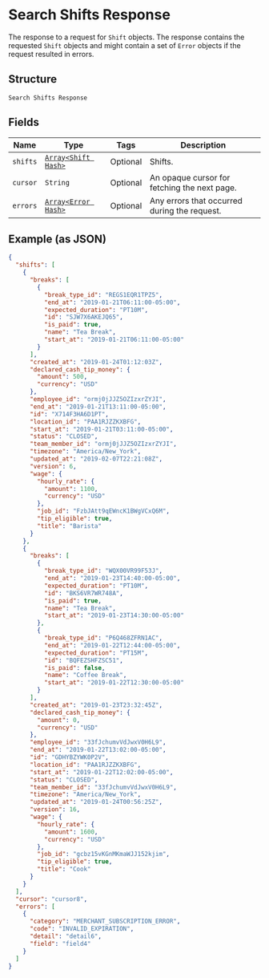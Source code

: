 
# Search Shifts Response

The response to a request for `Shift` objects. The response contains
the requested `Shift` objects and might contain a set of `Error` objects if
the request resulted in errors.

## Structure

`Search Shifts Response`

## Fields

| Name | Type | Tags | Description |
|  --- | --- | --- | --- |
| `shifts` | [`Array<Shift Hash>`](../../doc/models/shift.md) | Optional | Shifts. |
| `cursor` | `String` | Optional | An opaque cursor for fetching the next page. |
| `errors` | [`Array<Error Hash>`](../../doc/models/error.md) | Optional | Any errors that occurred during the request. |

## Example (as JSON)

```json
{
  "shifts": [
    {
      "breaks": [
        {
          "break_type_id": "REGS1EQR1TPZ5",
          "end_at": "2019-01-21T06:11:00-05:00",
          "expected_duration": "PT10M",
          "id": "SJW7X6AKEJQ65",
          "is_paid": true,
          "name": "Tea Break",
          "start_at": "2019-01-21T06:11:00-05:00"
        }
      ],
      "created_at": "2019-01-24T01:12:03Z",
      "declared_cash_tip_money": {
        "amount": 500,
        "currency": "USD"
      },
      "employee_id": "ormj0jJJZ5OZIzxrZYJI",
      "end_at": "2019-01-21T13:11:00-05:00",
      "id": "X714F3HA6D1PT",
      "location_id": "PAA1RJZZKXBFG",
      "start_at": "2019-01-21T03:11:00-05:00",
      "status": "CLOSED",
      "team_member_id": "ormj0jJJZ5OZIzxrZYJI",
      "timezone": "America/New_York",
      "updated_at": "2019-02-07T22:21:08Z",
      "version": 6,
      "wage": {
        "hourly_rate": {
          "amount": 1100,
          "currency": "USD"
        },
        "job_id": "FzbJAtt9qEWncK1BWgVCxQ6M",
        "tip_eligible": true,
        "title": "Barista"
      }
    },
    {
      "breaks": [
        {
          "break_type_id": "WQX00VR99F53J",
          "end_at": "2019-01-23T14:40:00-05:00",
          "expected_duration": "PT10M",
          "id": "BKS6VR7WR748A",
          "is_paid": true,
          "name": "Tea Break",
          "start_at": "2019-01-23T14:30:00-05:00"
        },
        {
          "break_type_id": "P6Q468ZFRN1AC",
          "end_at": "2019-01-22T12:44:00-05:00",
          "expected_duration": "PT15M",
          "id": "BQFEZSHFZSC51",
          "is_paid": false,
          "name": "Coffee Break",
          "start_at": "2019-01-22T12:30:00-05:00"
        }
      ],
      "created_at": "2019-01-23T23:32:45Z",
      "declared_cash_tip_money": {
        "amount": 0,
        "currency": "USD"
      },
      "employee_id": "33fJchumvVdJwxV0H6L9",
      "end_at": "2019-01-22T13:02:00-05:00",
      "id": "GDHYBZYWK0P2V",
      "location_id": "PAA1RJZZKXBFG",
      "start_at": "2019-01-22T12:02:00-05:00",
      "status": "CLOSED",
      "team_member_id": "33fJchumvVdJwxV0H6L9",
      "timezone": "America/New_York",
      "updated_at": "2019-01-24T00:56:25Z",
      "version": 16,
      "wage": {
        "hourly_rate": {
          "amount": 1600,
          "currency": "USD"
        },
        "job_id": "gcbz15vKGnMKmaWJJ152kjim",
        "tip_eligible": true,
        "title": "Cook"
      }
    }
  ],
  "cursor": "cursor8",
  "errors": [
    {
      "category": "MERCHANT_SUBSCRIPTION_ERROR",
      "code": "INVALID_EXPIRATION",
      "detail": "detail6",
      "field": "field4"
    }
  ]
}
```

